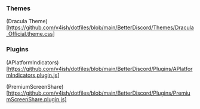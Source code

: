 ### Themes

(Dracula Theme)[https://github.com/v4ish/dotfiles/blob/main/BetterDiscord/Themes/Dracula_Official.theme.css]

### Plugins

(APlatformIndicators)[https://github.com/v4ish/dotfiles/blob/main/BetterDiscord/Plugins/APlatformIndicators.plugin.js]

(PremiumScreenShare)[https://github.com/v4ish/dotfiles/blob/main/BetterDiscord/Plugins/PremiumScreenShare.plugin.js]
